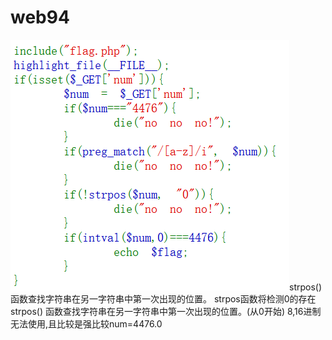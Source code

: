 # web94
![](vx_images/125273519329561.png)strpos() 函数查找字符串在另一字符串中第一次出现的位置。
strpos函数将检测0的存在
strpos() 函数查找字符串在另一字符串中第一次出现的位置。(从0开始)
8,16进制无法使用,且比较是强比较num=4476.0